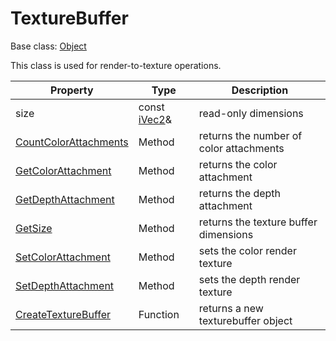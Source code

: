# TextureBuffer

Base class: [Object](Object.md)

This class is used for render-to-texture operations.

| Property | Type | Description |
|---|---|---|
| size | const [iVec2](iVec2.md)& | read-only dimensions |
| [CountColorAttachments](TextureBuffer_CountColorAttachments.md) | Method | returns the number of color attachments |
| [GetColorAttachment](TextureBuffer_GetColorAttachment.md) | Method | returns the color attachment |
| [GetDepthAttachment](TextureBuffer_GetDepthAttachment.md) | Method | returns the depth attachment |
| [GetSize](TextureBuffer_GetSize.md) | Method | returns the texture buffer dimensions |
| [SetColorAttachment](TextureBuffer_SetColorAttachment.md) | Method | sets the color render texture |
| [SetDepthAttachment](TextureBuffer_SetDepthAttachment.md) | Method | sets the depth render texture |
| [CreateTextureBuffer](CreateTextureBuffer.md) | Function | returns a new texturebuffer object |
